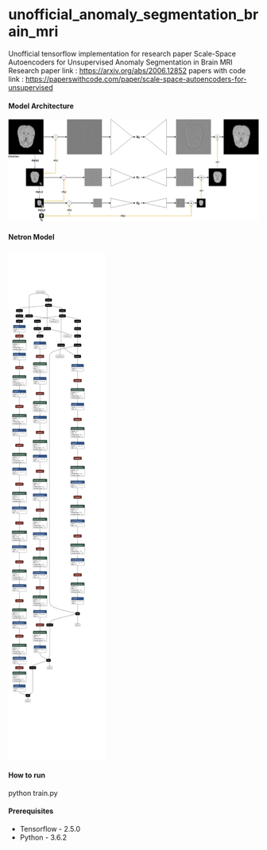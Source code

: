 # unofficial_anomaly_segmentation_brain_mri
Unofficial tensorflow implementation for research paper Scale-Space Autoencoders for Unsupervised Anomaly Segmentation in Brain MRI<br />
Research paper link : https://arxiv.org/abs/2006.12852
papers with code link : https://paperswithcode.com/paper/scale-space-autoencoders-for-unsupervised
#### Model Architecture
![alt text](https://github.com/pranavjadhav001/unofficial_anomaly_segmentation_brain_mri/blob/main/arch.png)

#### Netron Model
![alt text](https://github.com/pranavjadhav001/unofficial_anomaly_segmentation_brain_mri/blob/main/arch_netron.png)

#### How to run
python train.py

#### Prerequisites
- Tensorflow - 2.5.0
- Python - 3.6.2
